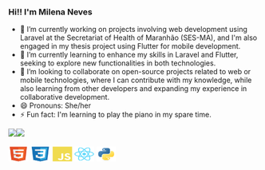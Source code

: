 ### Hi!! I'm Milena Neves

- 🔭 I’m currently working on projects involving web development using Laravel at the Secretariat of Health of Maranhão (SES-MA), and I'm also engaged in my thesis project using Flutter for mobile development.
- 🌱  I’m currently learning to enhance my skills in Laravel and Flutter, seeking to explore new functionalities in both technologies.
- 👯 I’m looking to collaborate on open-source projects related to web or mobile technologies, where I can contribute with my knowledge, while also learning from other developers and expanding my experience in collaborative development.
- 😄 Pronouns: She/her
- ⚡ Fun fact:  I'm learning to play the piano in my spare time.

<div style="display: flex; align-items: flex-start;">
  <picture style="height: 100%;">
    <source
      srcset="https://github-readme-stats.vercel.app/api?username=milenafbn&show_icons=true&theme=dracula&include_all_commits=true"
      media="(prefers-color-scheme: dark)"
    />
    <source
      srcset="https://github-readme-stats.vercel.app/api?username=milenafbn&show_icons=true&theme=dracula"
      media="(prefers-color-scheme: light), (prefers-color-scheme: no-preference)"
    />
    <img src="https://github-readme-stats.vercel.app/api?username=milenafbn&show_icons=true&theme=dracula" style="height: 100%;" />
  </picture>
  <a href="https://github.com/anuraghazra/convoychat" >
    <img height=195 src="https://github-readme-stats.vercel.app/api/top-langs?username=milenafbn&theme=dracula&layout=compact&langs_count=8&card_width=320" />
  </a>
</div>

<div style="display: inline_block"><br>
  <img align="center"  height="30" width="40" src="https://raw.githubusercontent.com/devicons/devicon/master/icons/html5/html5-original.svg">
  <img align="center"  height="30" width="40" src="https://raw.githubusercontent.com/devicons/devicon/master/icons/css3/css3-original.svg">
  <img align="center"  height="30" width="40" src="https://raw.githubusercontent.com/devicons/devicon/master/icons/javascript/javascript-plain.svg">
  <img align="center"  height="30" width="40" src="https://raw.githubusercontent.com/devicons/devicon/master/icons/react/react-original.svg">
  <img align="center"  height="30" width="40" src="https://raw.githubusercontent.com/devicons/devicon/master/icons/python/python-original.svg">
</div>
